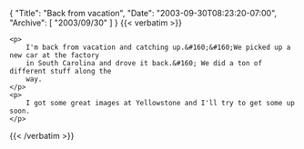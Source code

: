 {
  "Title": "Back from vacation",
  "Date": "2003-09-30T08:23:20-07:00",
  "Archive": [
    "2003/09/30"
  ]
}
{{< verbatim >}}

    <p>
        I'm back from vacation and catching up.&#160;&#160;We picked up a new car at the factory
        in South Carolina and drove it back.&#160; We did a ton of different stuff along the
        way.
    </p>
    <p>
        I got some great images at Yellowstone and I'll try to get some up soon.
    </p>

{{< /verbatim >}}
